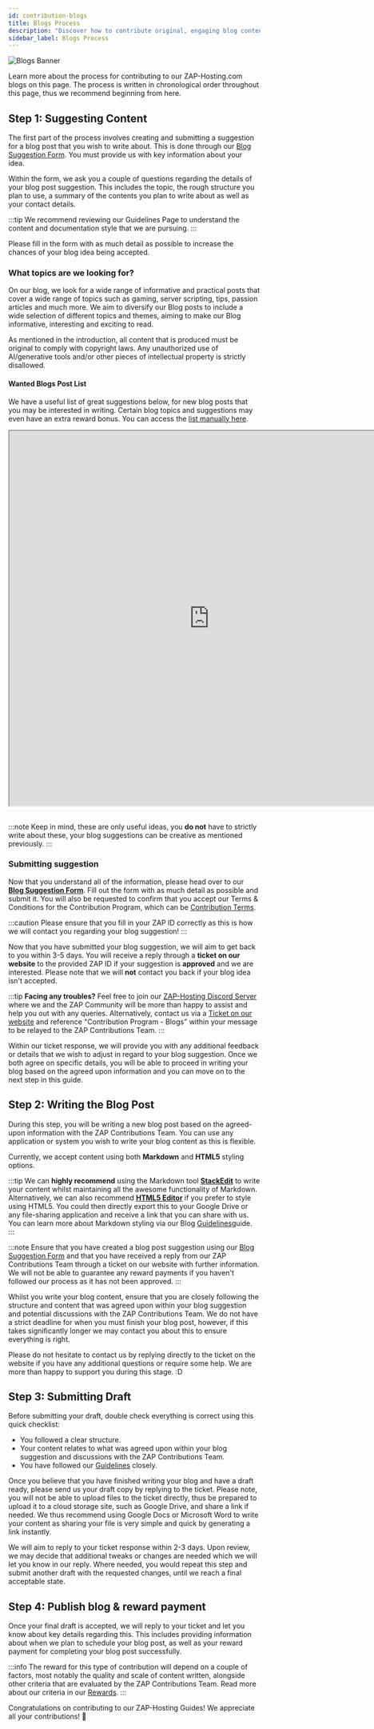 ```yaml
---
id: contribution-blogs
title: Blogs Process
description: "Discover how to contribute original, engaging blog content to ZAP-Hosting and share your expertise with a wide audience → Learn more now"
sidebar_label: Blogs Process
---
```


![Blogs Banner](https://screensaver01.zap-hosting.com/index.php/s/ysxLZ26K3dSRLJQ/preview)

Learn more about the process for contributing to our ZAP-Hosting.com blogs on this page. The process is written in chronological order throughout this page, thus we recommend beginning from here.

## Step 1: Suggesting Content

The first part of the process involves creating and submitting a suggestion for a blog post that you wish to write about. This is done through our [Blog Suggestion Form](https://forms.gle/jft8sb4mmKMkbt5W9). You must provide us with key information about your idea.

Within the form, we ask you a couple of questions regarding the details of your blog post suggestion. This includes the topic, the rough structure you plan to use, a summary of the contents you plan to write about as well as your contact details.

:::tip
We recommend reviewing our Guidelines Page to understand the content and documentation style that we are pursuing.
:::

Please fill in the form with as much detail as possible to increase the chances of your blog idea being accepted.

### What topics are we looking for?

On our blog, we look for a wide range of informative and practical posts that cover a wide range of topics such as gaming, server scripting, tips, passion articles and much more. We aim to diversify our Blog posts to include a wide selection of different topics and themes, aiming to make our Blog informative, interesting and exciting to read.

As mentioned in the introduction, all content that is produced must be original to comply with copyright laws. Any unauthorized use of AI/generative tools and/or other pieces of intellectual property is strictly disallowed.

#### Wanted Blogs Post List

We have a useful list of great suggestions below, for new blog posts that you may be interested in writing. Certain blog topics and suggestions may even have an extra reward bonus. You can access the [list manually here](https://docs.google.com/document/d/1XviKFThPxVcbunCZ9zh4xghmrNjettfTLRutIUsZkkY/edit?usp=sharing).

<iframe width="800" height="750" src="https://docs.google.com/document/d/e/2PACX-1vRAqtCddNwDR44ciI9_xfyKEFWiWp0Y_B7S3YVB2yxXCbpylTpBYc8Vvpb-E1lXVPRXm9NdIkP5tiDA/pub?embedded=true"></iframe>
<br></br>

:::note
Keep in mind, these are only useful ideas, you **do not** have to strictly write about these, your blog suggestions can be creative as mentioned previously.
:::

### Submitting suggestion

Now that you understand all of the information, please head over to our **[Blog Suggestion Form](https://forms.gle/jft8sb4mmKMkbt5W9)**. Fill out the form with as much detail as possible and submit it. You will also be requested to confirm that you accept our Terms & Conditions for the Contribution Program, which can be [Contribution Terms](contribution-terms.md).

:::caution
Please ensure that you fill in your ZAP ID correctly as this is how we will contact you regarding your blog suggestion!
:::

Now that you have submitted your blog suggestion, we will aim to get back to you within 3-5 days. You will receive a reply through a **ticket on our website** to the provided ZAP ID if your suggestion is **approved** and we are interested. Please note that we will __not__ contact you back if your blog idea isn't accepted.

:::tip
**Facing any troubles?** Feel free to join our [ZAP-Hosting Discord Server](https://zap-hosting.com/discord) where we and the ZAP Community will be more than happy to assist and help you out with any queries. Alternatively, contact us via a [Ticket on our website](https://zap-hosting.com/en/customer/support/) and reference "Contribution Program - Blogs" within your message to be relayed to the ZAP Contributions Team.
:::

Within our ticket response, we will provide you with any additional feedback or details that we wish to adjust in regard to your blog suggestion. Once we both agree on specific details, you will be able to proceed in writing your blog based on the agreed upon information and you can move on to the next step in this guide.

## Step 2: Writing the Blog Post

During this step, you will be writing a new blog post based on the agreed-upon information with the ZAP Contributions Team. You can use any application or system you wish to write your blog content as this is flexible.

Currently, we accept content using both **Markdown** and **HTML5** styling options.

:::tip
We can **highly recommend** using the Markdown tool **[StackEdit](https://stackedit.io/app#)** to write your content whilst maintaining all the awesome functionality of Markdown. Alternatively, we can also recommend **[HTML5 Editor](https://html5-editor.net/)** if you prefer to style using HTML5. You could then directly export this to your Google Drive or any file-sharing application and receive a link that you can share with us. You can learn more about Markdown styling via our Blog [Guidelines](contribution-blogs-guidelines.md#formatting)guide.
:::

:::note
Ensure that you have created a blog post suggestion using our [Blog Suggestion Form](https://forms.gle/jft8sb4mmKMkbt5W9) and that you have received a reply from our ZAP Contributions Team through a ticket on our website with further information. We will not be able to guarantee any reward payments if you haven't followed our process as it has not been approved.
:::

Whilst you write your blog content, ensure that you are closely following the structure and content that was agreed upon within your blog suggestion and potential discussions with the ZAP Contributions Team. We do not have a strict deadline for when you must finish your blog post, however, if this takes significantly longer we may contact you about this to ensure everything is right.

Please do not hesitate to contact us by replying directly to the ticket on the website if you have any additional questions or require some help. We are more than happy to support you during this stage. :D

## Step 3: Submitting Draft

Before submitting your draft, double check everything is correct using this quick checklist:
- You followed a clear structure.
- Your content relates to what was agreed upon within your blog suggestion and discussions with the ZAP Contributions Team.
- You have followed our [Guidelines](contribution-blogs-guidelines.md) closely.

Once you believe that you have finished writing your blog and have a draft ready, please send us your draft copy by replying to the ticket. Please note, you will not be able to upload files to the ticket directly, thus be prepared to upload it to a cloud storage site, such as Google Drive, and share a link if needed. We thus recommend using Google Docs or Microsoft Word to write your content as sharing your file is very simple and quick by generating a link instantly.

We will aim to reply to your ticket response within 2-3 days. Upon review, we may decide that additional tweaks or changes are needed which we will let you know in our reply. Where needed, you would repeat this step and submit another draft with the requested changes, until we reach a final acceptable state.

## Step 4: Publish blog & reward payment

Once your final draft is accepted, we will reply to your ticket and let you know about key details regarding this. This includes providing information about when we plan to schedule your blog post, as well as your reward payment for completing your blog post successfully.

:::info
The reward for this type of contribution will depend on a couple of factors, most notably the quality and scale of content written, alongside other criteria that are evaluated by the ZAP Contributions Team. Read more about our criteria in our [Rewards](contribution-rewards.md).
:::

Congratulations on contributing to our ZAP-Hosting Guides! We appreciate all your contributions! 💚